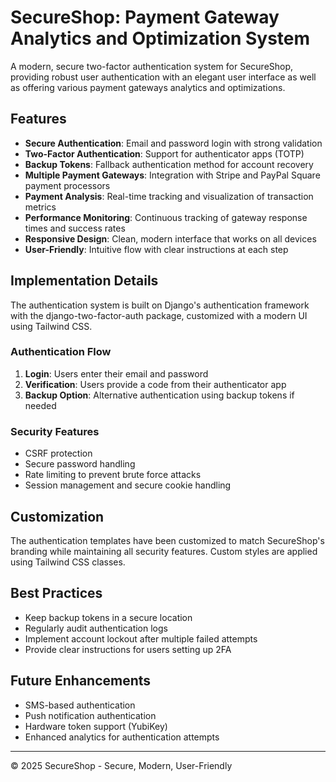# SecureShop: Payment Gateway Analytics and Optimization System

A modern, secure two-factor authentication system for SecureShop, providing robust user authentication with an elegant user interface as well as offering various payment gateways analytics and optimizations.

## Features

- **Secure Authentication**: Email and password login with strong validation
- **Two-Factor Authentication**: Support for authenticator apps (TOTP)
- **Backup Tokens**: Fallback authentication method for account recovery
- **Multiple Payment Gateways**: Integration with Stripe and PayPal Square payment processors
- **Payment Analysis**: Real-time tracking and visualization of transaction metrics
- **Performance Monitoring**: Continuous tracking of gateway response times and success rates
- **Responsive Design**: Clean, modern interface that works on all devices
- **User-Friendly**: Intuitive flow with clear instructions at each step

## Implementation Details

The authentication system is built on Django's authentication framework with the django-two-factor-auth package, customized with a modern UI using Tailwind CSS.

### Authentication Flow

1. **Login**: Users enter their email and password
2. **Verification**: Users provide a code from their authenticator app
3. **Backup Option**: Alternative authentication using backup tokens if needed

### Security Features

- CSRF protection
- Secure password handling
- Rate limiting to prevent brute force attacks
- Session management and secure cookie handling

## Customization

The authentication templates have been customized to match SecureShop's branding while maintaining all security features. Custom styles are applied using Tailwind CSS classes.

## Best Practices

- Keep backup tokens in a secure location
- Regularly audit authentication logs
- Implement account lockout after multiple failed attempts
- Provide clear instructions for users setting up 2FA

## Future Enhancements

- SMS-based authentication
- Push notification authentication
- Hardware token support (YubiKey)
- Enhanced analytics for authentication attempts

---

© 2025 SecureShop - Secure, Modern, User-Friendly